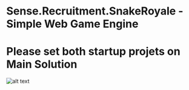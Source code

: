 # Sense.Recruitment.SnakeRoyale - Simple Web Game Engine
# Please set both startup projets on Main Solution
![alt text](https://i.imgur.com/V551tTv.png)

  
  
  
                          
